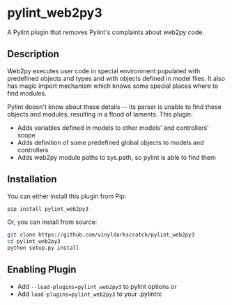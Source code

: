 # pylint_web2py3
A Pylint plugin that removes Pylint's complaints about web2py code.

## Description
Web2py executes user code in special environment populated with predefined objects and types and with objects defined in model files.  It also has magic import mechanism which knows some special places where to find modules.

Pylint doesn't know about these details -- its parser is unable to find these objects and modules, resulting in a flood of laments.
This plugin:
- Adds variables defined in models to other models' and controllers' scope
- Adds definition of some predefined global objects to models and controllers
- Adds web2py module paths to sys.path, so pylint is able to find them

## Installation

You can either install this plugin from Pip:

```sh
pip install pylint_web2py3
```

Or, you can install from source:
```sh
git clone https://github.com/vinyldarkscratch/pylint_web2py3
cd pylint_web2py3
python setup.py install
```

## Enabling Plugin
- Add `--load-plugins=pylint_web2py3` to pylint options
or
- Add `load-plugins=pylint_web2py3` to your .pylintrc
